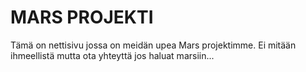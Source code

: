 # MARS PROJEKTI

Tämä on nettisivu jossa on meidän upea Mars projektimme. Ei mitään ihmeellistä mutta ota yhteyttä jos haluat marsiin...
